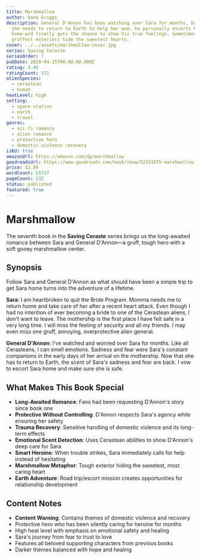 ```yaml
---
title: Marshmallow
author: Dane Griggs
description: General D'Annon has been watching over Sara for months, but when
  she needs to return to Earth to help her mom, he personally escorts her
  home—and finally gets the chance to show his true feelings. Sometimes the
  gruffest exteriors hide the sweetest hearts.
cover: ../../assets/marshmallow-cover.jpg
series: Saving Ceraste
seriesOrder: 7
pubDate: 2020-04-15T00:00:00.000Z
rating: 4.49
ratingCount: 372
alienSpecies:
  - cerastean
  - human
heatLevel: high
setting:
  - space-station
  - earth
  - travel
genres:
  - sci-fi romance
  - alien romance
  - protective hero
  - domestic violence recovery
isKU: true
amazonUrl: https://amazon.com/dp/marshmallow
goodreadsUrl: https://www.goodreads.com/book/show/52321075-marshmallow
price: $2.99
wordCount: 55737
pageCount: 232
status: published
featured: true
---
```


# Marshmallow

The seventh book in the **Saving Ceraste** series brings us the long-awaited romance between Sara and General D'Annon—a gruff, tough hero with a soft gooey marshmallow center.

## Synopsis

Follow Sara and General D'Annon as what should have been a simple trip to get Sara home turns into the adventure of a lifetime.

**Sara**: I am heartbroken to quit the Bride Program. Momma needs me to return home and take care of her after a recent heart attack. Even though I had no intention of ever becoming a bride to one of the Cerastean aliens, I don't want to leave. The mothership is the first place I have felt safe in a very long time. I will miss the feeling of security and all my friends. I may even miss one gruff, annoying, overprotective alien general.

**General D'Annon**: I've watched and worried over Sara for months. Like all Cerasteans, I can smell emotions. Sadness and fear were Sara's constant companions in the early days of her arrival on the mothership. Now that she has to return to Earth, the scent of Sara's sadness and fear are back. I vow to escort Sara home and make sure she is safe.

## What Makes This Book Special

- **Long-Awaited Romance**: Fans had been requesting D'Annon's story since book one
- **Protective Without Controlling**: D'Annon respects Sara's agency while ensuring her safety
- **Trauma Recovery**: Sensitive handling of domestic violence and its long-term effects
- **Emotional Scent Detection**: Uses Cerastean abilities to show D'Annon's deep care for Sara
- **Smart Heroine**: When trouble strikes, Sara immediately calls for help instead of hesitating
- **Marshmallow Metaphor**: Tough exterior hiding the sweetest, most caring heart
- **Earth Adventure**: Road trip/escort mission creates opportunities for relationship development

## Content Notes

- **Content Warning**: Contains themes of domestic violence and recovery
- Protective hero who has been silently caring for heroine for months
- High heat level with emphasis on emotional safety and healing
- Sara's journey from fear to trust to love
- Features all beloved supporting characters from previous books
- Darker themes balanced with hope and healing
